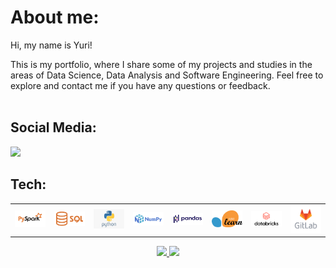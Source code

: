 # About me:

Hi, my name is Yuri!

This is my portfolio, where I share some of my projects and studies in the areas of Data Science, Data Analysis and Software Engineering. Feel free to explore and contact me if you have any questions or feedback.<br><br>


## Social Media:

<div>
  <a href="https://www.linkedin.com/in/yuricatramby/" target="_blank"><img src="https://img.shields.io/badge/-LinkedIn-%230077B5?style=for-the-badge&logo=linkedin&logoColor=white" target="_blank"></a> 
</div>


## Tech:

<table>
  <tr>
    <td><img src="https://github.com/YuriCatramby/01/blob/main/img_pyspark.png" alt="Pyspark" width="100"></td>
    <td><img src="https://github.com/YuriCatramby/01/blob/main/img_sql.png" alt="SQL" width="100"></td>
    <td><img src="https://github.com/YuriCatramby/01/blob/main/img_python.png" alt="Python" width="100"></td>
    <td><img src="https://github.com/YuriCatramby/01/blob/main/img_numpy.png" alt="Numpy" width="100"></td>
    <td><img src="https://github.com/YuriCatramby/01/blob/main/img_pandas.png" alt="Pandas" width="100"></td>
    <td><img src="https://github.com/YuriCatramby/01/blob/main/img_sklearn.png" alt="Sklearn" width="100"></td>
    <td><img src="https://github.com/YuriCatramby/01/blob/main/img_databricks.png" alt="Databricks" width="100"></td>
    <td><img src="https://github.com/YuriCatramby/01/blob/main/img_gitlab.png" alt="Gitlab" width="100"></td>
  </tr>
</table>

<div align="center">
  <a href="https://github.com/YuriCatramby">
  <img height="160em" src="https://github-readme-stats.vercel.app/api?username=YuriCatramby&show_icons=true&theme=dark&include_all_commits=true&count_private=true"/>
  <img height="160em" src="https://github-readme-stats.vercel.app/api/top-langs/?username=YuriCatramby&layout=compact&langs_count=7&theme=dark"/>
</div>
